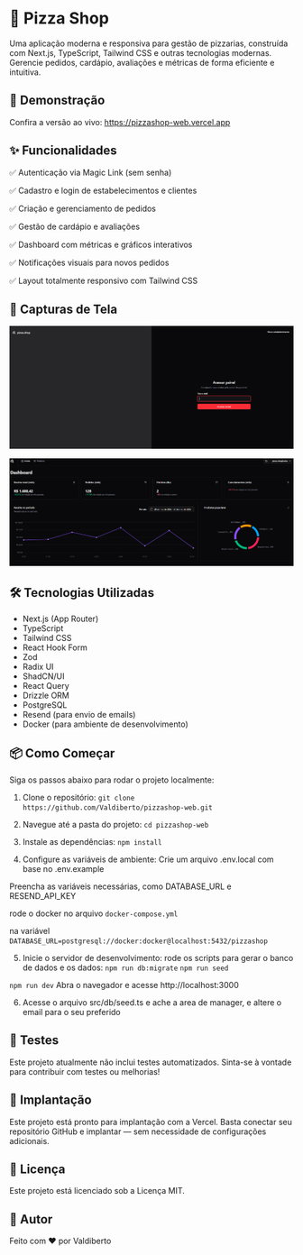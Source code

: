 # 🍕 Pizza Shop

Uma aplicação moderna e responsiva para gestão de pizzarias, construída com Next.js, TypeScript, Tailwind CSS e outras tecnologias modernas. Gerencie pedidos, cardápio, avaliações e métricas de forma eficiente e intuitiva.

## 🚀 Demonstração

Confira a versão ao vivo: https://pizzashop-web.vercel.app

## ✨ Funcionalidades

✅ Autenticação via Magic Link (sem senha)

✅ Cadastro e login de estabelecimentos e clientes

✅ Criação e gerenciamento de pedidos

✅ Gestão de cardápio e avaliações

✅ Dashboard com métricas e gráficos interativos

✅ Notificações visuais para novos pedidos

✅ Layout totalmente responsivo com Tailwind CSS

## 📸 Capturas de Tela

![SignIn](public/sigin.png)

![Dashboard](public/dashboard.png)

## 🛠️ Tecnologias Utilizadas

- Next.js (App Router)
- TypeScript
- Tailwind CSS
- React Hook Form
- Zod
- Radix UI
- ShadCN/UI
- React Query
- Drizzle ORM
- PostgreSQL
- Resend (para envio de emails)
- Docker (para ambiente de desenvolvimento)

## 📦 Como Começar

Siga os passos abaixo para rodar o projeto localmente:

1. Clone o repositório:
   `git clone https://github.com/Valdiberto/pizzashop-web.git`

2. Navegue até a pasta do projeto:
   `cd pizzashop-web`

3. Instale as dependências:
   `npm install`

4. Configure as variáveis de ambiente:
   Crie um arquivo .env.local com base no .env.example

Preencha as variáveis necessárias, como DATABASE_URL e RESEND_API_KEY

rode o docker no arquivo `docker-compose.yml`

na variável
`DATABASE_URL=postgresql://docker:docker@localhost:5432/pizzashop`

5. Inicie o servidor de desenvolvimento:
   rode os scripts para gerar o banco de dados e os dados:
   `npm run db:migrate`
   `npm run seed`

`npm run dev`
Abra o navegador e acesse http://localhost:3000

6. Acesse o arquivo src/db/seed.ts e ache a area de manager, e altere o email para o seu preferido

## 🧪 Testes

Este projeto atualmente não inclui testes automatizados. Sinta-se à vontade para contribuir com testes ou melhorias!

## 📁 Implantação

Este projeto está pronto para implantação com a Vercel. Basta conectar seu repositório GitHub e implantar — sem necessidade de configurações adicionais.

## 📄 Licença

Este projeto está licenciado sob a Licença MIT.

## 🙋 Autor

Feito com ❤️ por Valdiberto
